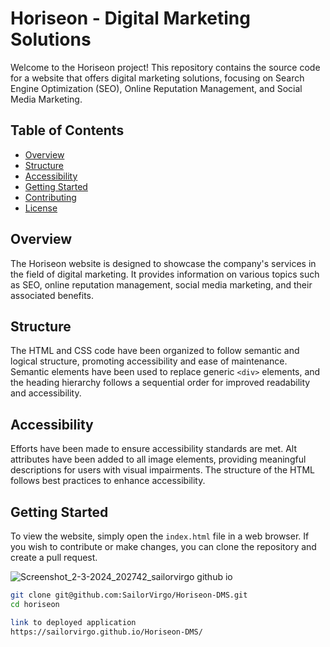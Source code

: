 # Horiseon - Digital Marketing Solutions

Welcome to the Horiseon project! This repository contains the source code for a website that offers digital marketing solutions, focusing on Search Engine Optimization (SEO), Online Reputation Management, and Social Media Marketing.

## Table of Contents
- [Overview](#overview)
- [Structure](#structure)
- [Accessibility](#accessibility)
- [Getting Started](#getting-started)
- [Contributing](#contributing)
- [License](#license)

## Overview
The Horiseon website is designed to showcase the company's services in the field of digital marketing. It provides information on various topics such as SEO, online reputation management, social media marketing, and their associated benefits.

## Structure
The HTML and CSS code have been organized to follow semantic and logical structure, promoting accessibility and ease of maintenance. Semantic elements have been used to replace generic `<div>` elements, and the heading hierarchy follows a sequential order for improved readability and accessibility.

## Accessibility
Efforts have been made to ensure accessibility standards are met. Alt attributes have been added to all image elements, providing meaningful descriptions for users with visual impairments. The structure of the HTML follows best practices to enhance accessibility.

## Getting Started
To view the website, simply open the `index.html` file in a web browser. If you wish to contribute or make changes, you can clone the repository and create a pull request.

![Screenshot_2-3-2024_202742_sailorvirgo github io](https://github.com/SailorVirgo/Horiseon-DMS/assets/153470839/276a7456-923e-4b12-b982-e3657e3dd0ea)


```bash
git clone git@github.com:SailorVirgo/Horiseon-DMS.git
cd horiseon

link to deployed application
https://sailorvirgo.github.io/Horiseon-DMS/



